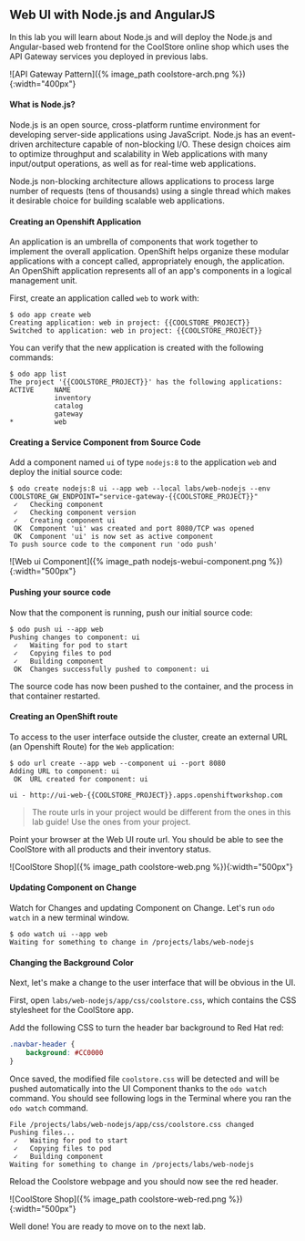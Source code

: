 ## Web UI with Node.js and AngularJS 

In this lab you will learn about Node.js and will deploy the Node.js and Angular-based 
web frontend for the CoolStore online shop which uses the API Gateway services you deployed 
in previous labs. 

![API Gateway Pattern]({% image_path coolstore-arch.png %}){:width="400px"}

#### What is Node.js?

Node.js is an open source, cross-platform runtime environment for developing server-side 
applications using JavaScript. Node.js has an event-driven architecture capable of 
non-blocking I/O. These design choices aim to optimize throughput and scalability in 
Web applications with many input/output operations, as well as for real-time web applications.

Node.js non-blocking architecture allows applications to process large number of 
requests (tens of thousands) using a single thread which makes it desirable choice for building 
scalable web applications.

#### Creating an Openshift Application

An application is an umbrella of components that work together to implement the overall application. OpenShift helps organize these modular applications with a concept called, appropriately enough, the application. An OpenShift application represents all of an app's components in a logical management unit.

First, create an application called `web` to work with:

~~~shell
$ odo app create web
Creating application: web in project: {{COOLSTORE_PROJECT}}
Switched to application: web in project: {{COOLSTORE_PROJECT}}
~~~

You can verify that the new application is created with the following commands:

~~~shell
$ odo app list
The project '{{COOLSTORE_PROJECT}}' has the following applications:
ACTIVE     NAME
           inventory
           catalog
           gateway
*          web
~~~

#### Creating a Service Component from Source Code

Add a component named `ui` of type `nodejs:8` to the application `web` and deploy the initial source code:

~~~shell
$ odo create nodejs:8 ui --app web --local labs/web-nodejs --env COOLSTORE_GW_ENDPOINT="service-gateway-{{COOLSTORE_PROJECT}}"
 ✓   Checking component
 ✓   Checking component version
 ✓   Creating component ui
 OK  Component 'ui' was created and port 8080/TCP was opened
 OK  Component 'ui' is now set as active component
To push source code to the component run 'odo push'
~~~

![Web ui Component]({% image_path nodejs-webui-component.png %}){:width="500px"}

#### Pushing your source code

Now that the component is running, push our initial source code:

~~~shell
$ odo push ui --app web
Pushing changes to component: ui
 ✓   Waiting for pod to start
 ✓   Copying files to pod
 ✓   Building component
 OK  Changes successfully pushed to component: ui
~~~

The source code has now been pushed to the container, and the process in that container restarted.

#### Creating an OpenShift route

To access to the user interface outside the cluster, create an external URL (an Openshift Route) for the `Web` application:

~~~shell
$ odo url create --app web --component ui --port 8080
Adding URL to component: ui
 OK  URL created for component: ui

ui - http://ui-web-{{COOLSTORE_PROJECT}}.apps.openshiftworkshop.com
~~~

> The route urls in your project would be different from the ones in this lab guide! Use the ones from your project.

Point your browser at the Web UI route url. You should be able to see the CoolStore with all 
products and their inventory status.

![CoolStore Shop]({% image_path coolstore-web.png %}){:width="500px"}


#### Updating Component on Change

Watch for Changes and updating Component on Change. Let's run `odo watch` in a new terminal window.

~~~shell
$ odo watch ui --app web
Waiting for something to change in /projects/labs/web-nodejs
~~~


#### Changing the Background Color

Next, let's make a change to the user interface that will be obvious in the UI.

First, open `labs/web-nodejs/app/css/coolstore.css`, which contains the CSS stylesheet for the CoolStore app.

Add the following CSS to turn the header bar background to Red Hat red:

~~~css
.navbar-header {
    background: #CC0000
}
~~~

Once saved, the modified file `coolstore.css` will be detected and will be pushed automatically into the UI Component thanks to the `odo watch` command. You should see following logs in the Terminal where you ran the `odo watch` command.

~~~shell
File /projects/labs/web-nodejs/app/css/coolstore.css changed
Pushing files...
 ✓   Waiting for pod to start
 ✓   Copying files to pod
 ✓   Building component
Waiting for something to change in /projects/labs/web-nodejs
~~~

Reload the Coolstore webpage and you should now see the red header.

![CoolStore Shop]({% image_path coolstore-web-red.png %}){:width="500px"}

Well done! You are ready to move on to the next lab.
